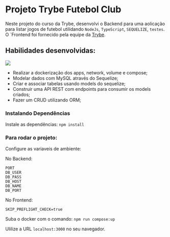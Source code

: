 # Projeto Trybe Futebol Club

Neste projeto do curso da Trybe, desenvolvi o Backend para uma aolicação para listar jogos de futebol utilidando `NodeJs`, `TypeScript`, `SEQUELIZE`, `testes`. O `Frontend foi fornecido pela equipe da [Trybe](https://www.betrybe.com/).

## Habilidades desenvolvidas:

<img src="https://github.com/tryber/sd-014-a-trybe-futebol-clube/blob/main/front-example.png?raw=true" />

- Realizar a dockerização dos apps, network, volume e compose;
- Modelar dados com MySQL através do Sequelize;
- Criar e associar tabelas usando models do sequelize;
- Construir uma API REST com endpoints para consumir os models criados;
- Fazer um CRUD utilizando ORM;

### Instalando Dependências

Instale as dependências:
`npm install`

### Para rodar o projeto:
Configure as variaveis de ambiente:

No Backend:

```
PORT
DB_USER
DB_PASS
DB_HOST
DB_NAME
DB_PORT

```

No Frontend:

`SKIP_PREFLIGHT_CHECK=true`

Suba o docker com o comando:
`npm run compose:up`

Ulilize a URL `localhost:3000` no seu navegador.
